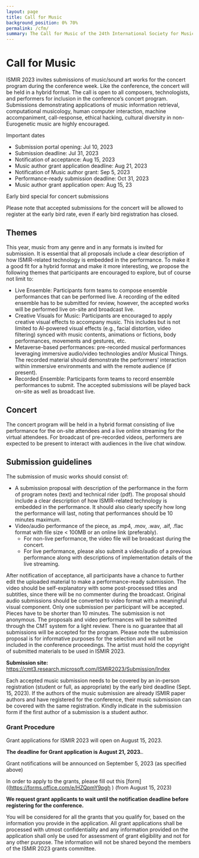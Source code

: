 ```yaml
---
layout: page
title: Call for Music
background_position: 0% 70%
permalink: /cfm/
summary: The Call for Music of the 24th International Society for Music Information Retrieval Conference
---
```


# Call for Music


ISMIR 2023 invites submissions of music/sound art works for the concert program during the conference week. Like the conference, the concert will be held in a hybrid format. The call is open to all composers, technologists, and performers for inclusion in the conference’s concert program. Submissions demonstrating applications of music information retrieval, computational musicology, human computer interaction, machine accompaniment, call-response, ethical hacking, cultural diversity in non-Eurogenetic music are highly encouraged.


Important dates
  - Submission portal opening: Jul 10, 2023
  - Submission deadline: Jul 31, 2023 
  - Notification of acceptance: Aug 15, 2023
  - Music author grant application deadline: Aug 21, 2023
  - Notification of Music author grant: Sep 5, 2023
  - Performance-ready submission deadline: Oct 31, 2023
  - Music author grant application open: Aug 15, 23


Early bird special for concert submissions

Please note that accepted submissions for the concert will be allowed to register at the early bird rate, even if early bird registration has closed. 

## Themes
This year, music from any genre and in any formats is invited for submission. It is essential that all proposals include a clear description of how ISMIR-related technology is embedded in the performance. To make it a good fit for a hybrid format and make it more interesting, we propose the following themes that participants are encouraged to explore, but of course not limit to:

  - Live Ensemble: Participants form teams to compose ensemble performances that can be performed live. A recording of the edited ensemble has to be submitted for review, however, the accepted works will be performed live on-site and broadcast live.
  - Creative Visuals for Music: Participants are encouraged to apply creative visual effects to accompany music. This includes but is not limited to AI-powered visual effects (e.g., facial distortion, video filtering) synced with music contents, animations or fictions, body performances, movements and gestures, etc.
  - Metaverse-based performances: pre-recorded musical performances leveraging immersive audio/video technologies and/or Musical Things. The recorded material should demonstrate the performers’ interaction within immersive environments and with the remote audience (if present).
  - Recorded Ensemble: Participants form teams to record ensemble performances to submit. The accepted submissions will be played back on-site as well as broadcast live.

## Concert

The concert program will be held in a hybrid format consisting of live performance for the on-site attendees and a live online streaming for the virtual attendees. For broadcast of pre-recorded videos, performers are expected to be present to interact with audiences in the live chat window.

## Submission guidelines

The submission of music works should consist of:

  - A submission proposal with description of the performance in the form of program notes (text) and technical rider (pdf). The proposal should include a clear description of how ISMIR-related technology is embedded in the performance. It should also clearly specify how long the performance will last, noting that performances should be 10 minutes maximum. 
  - Video/audio performance of the piece, as .mp4, .mov, .wav, .aif, .flac format with file size < 100MB or an online link (preferably).
    - For non-live performance, the video file will be broadcast during the concert.
    - For live performance, please also submit a video/audio of a previous performance along with descriptions of implementation details of the live streaming.

After notification of acceptance, all participants have a chance to further edit the uploaded material to make a performance-ready submission. The video should be self-explanatory with some post-processed titles and subtitles, since there will be no commenter during the broadcast. Original audio submissions should be converted to video format with a meaningful visual component.
Only one submission per participant will be accepted. Pieces have to be shorter than 10 minutes. The submission is not anonymous. The proposals and video performances will be submitted through the CMT system for a light review. There is no guarantee that all submissions will be accepted for the program. Please note the submission proposal is for informative purposes for the selection and will not be included in the conference proceedings. The artist must hold the copyright of submitted materials to be used in ISMIR 2023.

**Submission site:** https://cmt3.research.microsoft.com/ISMIR2023/Submission/Index

Each accepted music submission needs to be covered by an in-person registration (student or full, as appropriate) by the early bird deadline (Sept. 15, 2023). If the authors of the music submission are already ISMIR paper authors and have registered for the conference, their music submission can be covered with the same registration. Kindly indicate in the submission form if the first author of a submission is a student author.



### Grant Procedure

Grant applications for ISMIR 2023 will open on August 15, 2023.

**The deadline for Grant application is August 21, 2023.**. 

Grant notifications will be announced on September 5, 2023 (as specified above)

In order to apply to the grants, please fill out this [form]((https://forms.office.com/e/HZQpmY9pgh ) (from August 15, 2023)
 
 **We request grant applicants to wait until the notification deadline before registering for the conference.**
  
You will be considered for all the grants that you qualify for, based on the information you provide in the application. All grant applications shall be processed with utmost confidentiality and any information provided on the application shall only be used for assessment of grant eligibility and not for any other purpose. The information will not be shared beyond the members of the ISMIR 2023 grants committee. 


